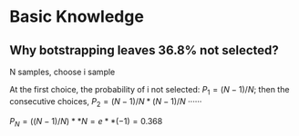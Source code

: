 # Basic Knowledge

## Why botstrapping leaves 36.8% not selected?

N samples, choose i sample

At the first choice, the probability of i not selected: $P_{1} = (N-1)/N$;
then the consecutive choices, $P_{2} = (N-1)/N * (N-1)/N$
······

$P_{N} = ((N-1)/N)**N = e**(-1) = 0.368$

